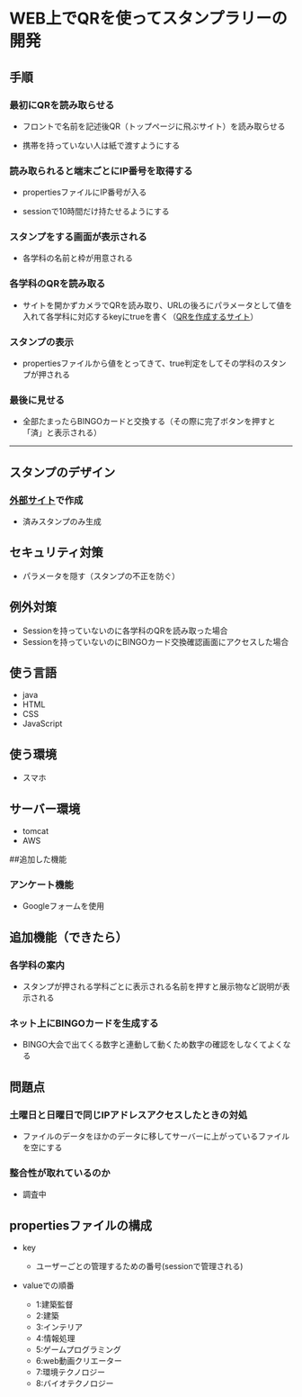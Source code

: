 # WEB上でQRを使ってスタンプラリーの開発

## 手順

### 最初にQRを読み取らせる

* フロントで名前を記述後QR（トップページに飛ぶサイト）を読み取らせる

* 携帯を持っていない人は紙で渡すようにする



### 読み取られると端末ごとにIP番号を取得する

* propertiesファイルにIP番号が入る

* sessionで10時間だけ持たせるようにする




### スタンプをする画面が表示される

* 各学科の名前と枠が用意される



### 各学科のQRを読み取る

* サイトを開かずカメラでQRを読み取り、URLの後ろにパラメータとして値を入れて各学科に対応するkeyにtrueを書く（[QRを作成するサイト](https://tool-taro.com/qr_code_encode/)）


### スタンプの表示

* propertiesファイルから値をとってきて、true判定をしてその学科のスタンプが押される



### 最後に見せる

* 全部たまったらBINGOカードと交換する（その際に完了ボタンを押すと「済」と表示される）



___

## スタンプのデザイン　
### [外部サイト](http://generator.tubudeco.com/g1256/)で作成
* 済みスタンプのみ生成

## セキュリティ対策

* パラメータを隠す（スタンプの不正を防ぐ）

## 例外対策

* Sessionを持っていないのに各学科のQRを読み取った場合
* Sessionを持っていないのにBINGOカード交換確認画面にアクセスした場合

## 使う言語
* java
* HTML
* CSS
* JavaScript 

## 使う環境
* スマホ

## サーバー環境
* tomcat
* AWS

##追加した機能
### アンケート機能
* Googleフォームを使用


## 追加機能（できたら）

### 各学科の案内
* スタンプが押される学科ごとに表示される名前を押すと展示物など説明が表示される

### ネット上にBINGOカードを生成する
* BINGO大会で出てくる数字と連動して動くため数字の確認をしなくてよくなる

## 問題点
### 土曜日と日曜日で同じIPアドレスアクセスしたときの対処
* ファイルのデータをほかのデータに移してサーバーに上がっているファイルを空にする
### 整合性が取れているのか
* 調査中

## propertiesファイルの構成

* key
  * ユーザーごとの管理するための番号(sessionで管理される)

* valueでの順番
  * 1:建築監督
  * 2:建築
  * 3:インテリア
  * 4:情報処理
  * 5:ゲームプログラミング
  * 6:web動画クリエーター
  * 7:環境テクノロジー
  * 8:バイオテクノロジー

